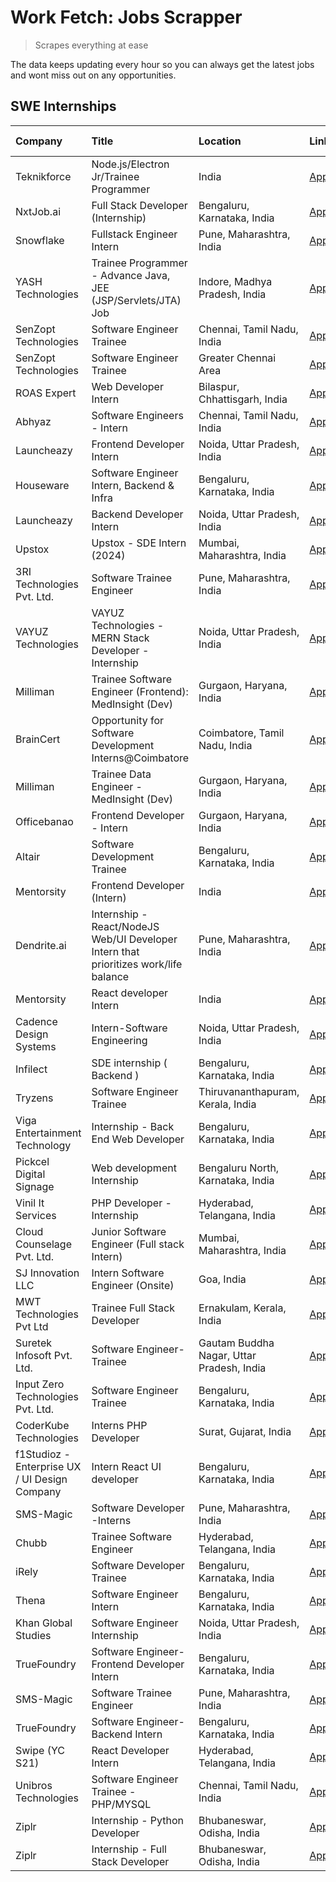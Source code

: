 # Work Fetch: Jobs Scrapper
> Scrapes everything at ease

The data keeps updating every hour so you can always get the latest jobs and wont miss out on any opportunities.

## SWE Internships
<!--START_SECTION:workfetch-->
| Company                                       | Title                                                                                | Location                                  | Link                                                                                                                                                                                                                                                                                              | Date Posted   |
|:----------------------------------------------|:-------------------------------------------------------------------------------------|:------------------------------------------|:--------------------------------------------------------------------------------------------------------------------------------------------------------------------------------------------------------------------------------------------------------------------------------------------------|:--------------|
| Teknikforce                                   | Node.js/Electron Jr/Trainee Programmer                                               | India                                     | [Apply](https://in.linkedin.com/jobs/view/node-js-electron-jr-trainee-programmer-at-teknikforce-3829796729?position=58&pageNum=0&refId=z1UAe4YsOs6SXEmNxGmCWQ%3D%3D&trackingId=5%2BA1FyHVHYtzdP2CNcxX%2Bg%3D%3D&trk=public_jobs_jserp-result_search-card)                                         | 2024-02-14    |
| NxtJob.ai                                     | Full Stack Developer (Internship)                                                    | Bengaluru, Karnataka, India               | [Apply](https://in.linkedin.com/jobs/view/full-stack-developer-internship-at-nxtjob-ai-3829304067?position=34&pageNum=0&refId=z1UAe4YsOs6SXEmNxGmCWQ%3D%3D&trackingId=SF2I%2FTdGzyYId6kfkhv3Ag%3D%3D&trk=public_jobs_jserp-result_search-card)                                                    | 2024-02-13    |
| Snowflake                                     | Fullstack Engineer Intern                                                            | Pune, Maharashtra, India                  | [Apply](https://in.linkedin.com/jobs/view/fullstack-engineer-intern-at-snowflake-3828959203?position=38&pageNum=0&refId=z1UAe4YsOs6SXEmNxGmCWQ%3D%3D&trackingId=ulAZa4LBCvP%2FW03MCAQ4AQ%3D%3D&trk=public_jobs_jserp-result_search-card)                                                          | 2024-02-13    |
| YASH Technologies                             | Trainee Programmer - Advance Java, JEE (JSP/Servlets/JTA) Job                        | Indore, Madhya Pradesh, India             | [Apply](https://in.linkedin.com/jobs/view/trainee-programmer-advance-java-jee-jsp-servlets-jta-job-at-yash-technologies-3811759183?position=40&pageNum=0&refId=z1UAe4YsOs6SXEmNxGmCWQ%3D%3D&trackingId=pAbHVRyCrG7DK9K%2FaAlM6A%3D%3D&trk=public_jobs_jserp-result_search-card)                   | 2024-02-13    |
| SenZopt Technologies                          | Software Engineer Trainee                                                            | Chennai, Tamil Nadu, India                | [Apply](https://in.linkedin.com/jobs/view/software-engineer-trainee-at-senzopt-technologies-3827686880?position=8&pageNum=0&refId=z1UAe4YsOs6SXEmNxGmCWQ%3D%3D&trackingId=GhN%2FXmdjoAnJUHGmsYqFvA%3D%3D&trk=public_jobs_jserp-result_search-card)                                                | 2024-02-12    |
| SenZopt Technologies                          | Software Engineer Trainee                                                            | Greater Chennai Area                      | [Apply](https://in.linkedin.com/jobs/view/software-engineer-trainee-at-senzopt-technologies-3827688781?position=10&pageNum=0&refId=z1UAe4YsOs6SXEmNxGmCWQ%3D%3D&trackingId=Pg%2BoxCdwXaFspi2JyisKdg%3D%3D&trk=public_jobs_jserp-result_search-card)                                               | 2024-02-12    |
| ROAS Expert                                   | Web Developer Intern                                                                 | Bilaspur, Chhattisgarh, India             | [Apply](https://in.linkedin.com/jobs/view/web-developer-intern-at-roas-expert-3828189292?position=12&pageNum=0&refId=z1UAe4YsOs6SXEmNxGmCWQ%3D%3D&trackingId=Mx4KGDCWeVsrbJ2rYn9%2F7A%3D%3D&trk=public_jobs_jserp-result_search-card)                                                             | 2024-02-12    |
| Abhyaz                                        | Software Engineers - Intern                                                          | Chennai, Tamil Nadu, India                | [Apply](https://in.linkedin.com/jobs/view/software-engineers-intern-at-abhyaz-3828323617?position=25&pageNum=0&refId=z1UAe4YsOs6SXEmNxGmCWQ%3D%3D&trackingId=tUmoVW3ct1MJBvd6WsCObg%3D%3D&trk=public_jobs_jserp-result_search-card)                                                               | 2024-02-12    |
| Launcheazy                                    | Frontend Developer Intern                                                            | Noida, Uttar Pradesh, India               | [Apply](https://in.linkedin.com/jobs/view/frontend-developer-intern-at-launcheazy-3825516433?position=28&pageNum=0&refId=z1UAe4YsOs6SXEmNxGmCWQ%3D%3D&trackingId=6SpytOh8mp%2BPXQalVtvegA%3D%3D&trk=public_jobs_jserp-result_search-card)                                                         | 2024-02-12    |
| Houseware                                     | Software Engineer Intern, Backend & Infra                                            | Bengaluru, Karnataka, India               | [Apply](https://in.linkedin.com/jobs/view/software-engineer-intern-backend-infra-at-houseware-3827877404?position=35&pageNum=0&refId=z1UAe4YsOs6SXEmNxGmCWQ%3D%3D&trackingId=h%2BcSOf03%2BoW0c%2B0fuPK2PA%3D%3D&trk=public_jobs_jserp-result_search-card)                                         | 2024-02-12    |
| Launcheazy                                    | Backend Developer Intern                                                             | Noida, Uttar Pradesh, India               | [Apply](https://in.linkedin.com/jobs/view/backend-developer-intern-at-launcheazy-3825519157?position=50&pageNum=0&refId=z1UAe4YsOs6SXEmNxGmCWQ%3D%3D&trackingId=8iBFnHGmDsYORc3f0LtEOA%3D%3D&trk=public_jobs_jserp-result_search-card)                                                            | 2024-02-12    |
| Upstox                                        | Upstox - SDE Intern (2024)                                                           | Mumbai, Maharashtra, India                | [Apply](https://in.linkedin.com/jobs/view/upstox-sde-intern-2024-at-upstox-3826556183?position=20&pageNum=0&refId=z1UAe4YsOs6SXEmNxGmCWQ%3D%3D&trackingId=LQGWM6E%2FEhWeQ92gWmHFTQ%3D%3D&trk=public_jobs_jserp-result_search-card)                                                                | 2024-02-10    |
| 3RI Technologies Pvt. Ltd.                    | Software Trainee Engineer                                                            | Pune, Maharashtra, India                  | [Apply](https://in.linkedin.com/jobs/view/software-trainee-engineer-at-3ri-technologies-pvt-ltd-3826557054?position=37&pageNum=0&refId=z1UAe4YsOs6SXEmNxGmCWQ%3D%3D&trackingId=%2F9WsVwtnN%2B9g5Q6WKjJUyQ%3D%3D&trk=public_jobs_jserp-result_search-card)                                         | 2024-02-10    |
| VAYUZ Technologies                            | VAYUZ Technologies - MERN Stack Developer - Internship                               | Noida, Uttar Pradesh, India               | [Apply](https://in.linkedin.com/jobs/view/vayuz-technologies-mern-stack-developer-internship-at-vayuz-technologies-3822619356?position=41&pageNum=0&refId=z1UAe4YsOs6SXEmNxGmCWQ%3D%3D&trackingId=qSfTZmLpWG%2FhC1joBO8aiw%3D%3D&trk=public_jobs_jserp-result_search-card)                        | 2024-02-10    |
| Milliman                                      | Trainee Software Engineer (Frontend): MedInsight (Dev)                               | Gurgaon, Haryana, India                   | [Apply](https://in.linkedin.com/jobs/view/trainee-software-engineer-frontend-medinsight-dev-at-milliman-3792874280?position=3&pageNum=0&refId=z1UAe4YsOs6SXEmNxGmCWQ%3D%3D&trackingId=1TzvMfr993IkKbuD%2Bm1BGw%3D%3D&trk=public_jobs_jserp-result_search-card)                                    | 2024-02-09    |
| BrainCert                                     | Opportunity for Software Development Interns@Coimbatore                              | Coimbatore, Tamil Nadu, India             | [Apply](https://in.linkedin.com/jobs/view/opportunity-for-software-development-interns%40coimbatore-at-braincert-3826095058?position=44&pageNum=0&refId=z1UAe4YsOs6SXEmNxGmCWQ%3D%3D&trackingId=LXofARbZ7ZoR0dZzVYcvNg%3D%3D&trk=public_jobs_jserp-result_search-card)                            | 2024-02-09    |
| Milliman                                      | Trainee Data Engineer - MedInsight (Dev)                                             | Gurgaon, Haryana, India                   | [Apply](https://in.linkedin.com/jobs/view/trainee-data-engineer-medinsight-dev-at-milliman-3789275187?position=49&pageNum=0&refId=z1UAe4YsOs6SXEmNxGmCWQ%3D%3D&trackingId=bKmVYXXiUvXOYlRHXsP5lA%3D%3D&trk=public_jobs_jserp-result_search-card)                                                  | 2024-02-01    |
| Officebanao                                   | Frontend Developer - Intern                                                          | Gurgaon, Haryana, India                   | [Apply](https://in.linkedin.com/jobs/view/frontend-developer-intern-at-officebanao-3822614063?position=5&pageNum=0&refId=z1UAe4YsOs6SXEmNxGmCWQ%3D%3D&trackingId=dw9GOnjYSuvRN5XqkaWsSg%3D%3D&trk=public_jobs_jserp-result_search-card)                                                           | 2024-01-31    |
| Altair                                        | Software Development Trainee                                                         | Bengaluru, Karnataka, India               | [Apply](https://in.linkedin.com/jobs/view/software-development-trainee-at-altair-3817606202?position=14&pageNum=0&refId=z1UAe4YsOs6SXEmNxGmCWQ%3D%3D&trackingId=byNU7ZjHHsctnXtJpzW1QQ%3D%3D&trk=public_jobs_jserp-result_search-card)                                                            | 2024-01-31    |
| Mentorsity                                    | Frontend Developer (Intern)                                                          | India                                     | [Apply](https://in.linkedin.com/jobs/view/frontend-developer-intern-at-mentorsity-3820303627?position=30&pageNum=0&refId=z1UAe4YsOs6SXEmNxGmCWQ%3D%3D&trackingId=%2FU1cEjSCzducWkNnKX6K7Q%3D%3D&trk=public_jobs_jserp-result_search-card)                                                         | 2024-01-31    |
| Dendrite.ai                                   | Internship - React/NodeJS Web/UI Developer Intern that prioritizes work/life balance | Pune, Maharashtra, India                  | [Apply](https://in.linkedin.com/jobs/view/internship-react-nodejs-web-ui-developer-intern-that-prioritizes-work-life-balance-at-dendrite-ai-3818948068?position=32&pageNum=0&refId=z1UAe4YsOs6SXEmNxGmCWQ%3D%3D&trackingId=8D7Dp1aDHGuk8LYeXsP8mQ%3D%3D&trk=public_jobs_jserp-result_search-card) | 2024-01-31    |
| Mentorsity                                    | React developer Intern                                                               | India                                     | [Apply](https://in.linkedin.com/jobs/view/react-developer-intern-at-mentorsity-3820308129?position=45&pageNum=0&refId=z1UAe4YsOs6SXEmNxGmCWQ%3D%3D&trackingId=C1Y3PIZoYP2S9eF4%2BEJ7Mg%3D%3D&trk=public_jobs_jserp-result_search-card)                                                            | 2024-01-31    |
| Cadence Design Systems                        | Intern-Software Engineering                                                          | Noida, Uttar Pradesh, India               | [Apply](https://in.linkedin.com/jobs/view/intern-software-engineering-at-cadence-design-systems-3794689056?position=55&pageNum=0&refId=z1UAe4YsOs6SXEmNxGmCWQ%3D%3D&trackingId=kF7cLwRHJxdojqgViGJkOQ%3D%3D&trk=public_jobs_jserp-result_search-card)                                             | 2024-01-27    |
| Infilect                                      | SDE internship ( Backend )                                                           | Bengaluru, Karnataka, India               | [Apply](https://in.linkedin.com/jobs/view/sde-internship-backend-at-infilect-3815120558?position=22&pageNum=0&refId=z1UAe4YsOs6SXEmNxGmCWQ%3D%3D&trackingId=eeiazwRXS8yUi9UDogMIEg%3D%3D&trk=public_jobs_jserp-result_search-card)                                                                | 2024-01-25    |
| Tryzens                                       | Software Engineer Trainee                                                            | Thiruvananthapuram, Kerala, India         | [Apply](https://in.linkedin.com/jobs/view/software-engineer-trainee-at-tryzens-3809363491?position=17&pageNum=0&refId=z1UAe4YsOs6SXEmNxGmCWQ%3D%3D&trackingId=6NSSmG6945W8oIrfCX2HSg%3D%3D&trk=public_jobs_jserp-result_search-card)                                                              | 2024-01-18    |
| Viga Entertainment Technology                 | Internship - Back End Web Developer                                                  | Bengaluru, Karnataka, India               | [Apply](https://in.linkedin.com/jobs/view/internship-back-end-web-developer-at-viga-entertainment-technology-3817712040?position=51&pageNum=0&refId=z1UAe4YsOs6SXEmNxGmCWQ%3D%3D&trackingId=4stOK5FjGvHm96IiK693Yg%3D%3D&trk=public_jobs_jserp-result_search-card)                                | 2024-01-17    |
| Pickcel Digital Signage                       | Web development Internship                                                           | Bengaluru North, Karnataka, India         | [Apply](https://in.linkedin.com/jobs/view/web-development-internship-at-pickcel-digital-signage-3826062393?position=43&pageNum=0&refId=z1UAe4YsOs6SXEmNxGmCWQ%3D%3D&trackingId=KQx08HXaesJGZMS6G1HjXw%3D%3D&trk=public_jobs_jserp-result_search-card)                                             | 2024-01-15    |
| Vinil It Services                             | PHP Developer - Internship                                                           | Hyderabad, Telangana, India               | [Apply](https://in.linkedin.com/jobs/view/php-developer-internship-at-vinil-it-services-3802010061?position=57&pageNum=0&refId=z1UAe4YsOs6SXEmNxGmCWQ%3D%3D&trackingId=cfCmLMnkEsQlLydSxegJ8Q%3D%3D&trk=public_jobs_jserp-result_search-card)                                                     | 2024-01-14    |
| Cloud Counselage Pvt. Ltd.                    | Junior Software Engineer (Full stack Intern)                                         | Mumbai, Maharashtra, India                | [Apply](https://in.linkedin.com/jobs/view/junior-software-engineer-full-stack-intern-at-cloud-counselage-pvt-ltd-3803132814?position=24&pageNum=0&refId=z1UAe4YsOs6SXEmNxGmCWQ%3D%3D&trackingId=6DOU1dBINqa4qZmtrNJYJg%3D%3D&trk=public_jobs_jserp-result_search-card)                            | 2024-01-11    |
| SJ Innovation LLC                             | Intern Software Engineer (Onsite)                                                    | Goa, India                                | [Apply](https://in.linkedin.com/jobs/view/intern-software-engineer-onsite-at-sj-innovation-llc-3799959011?position=33&pageNum=0&refId=z1UAe4YsOs6SXEmNxGmCWQ%3D%3D&trackingId=vtijtuM4PabAN5H24GNVuw%3D%3D&trk=public_jobs_jserp-result_search-card)                                              | 2024-01-11    |
| MWT Technologies Pvt Ltd                      | Trainee Full Stack Developer                                                         | Ernakulam, Kerala, India                  | [Apply](https://in.linkedin.com/jobs/view/trainee-full-stack-developer-at-mwt-technologies-pvt-ltd-3800921715?position=4&pageNum=0&refId=z1UAe4YsOs6SXEmNxGmCWQ%3D%3D&trackingId=spjyy%2BMkcwlMEgjgUFsxdg%3D%3D&trk=public_jobs_jserp-result_search-card)                                         | 2024-01-09    |
| Suretek Infosoft Pvt. Ltd.                    | Software Engineer-Trainee                                                            | Gautam Buddha Nagar, Uttar Pradesh, India | [Apply](https://in.linkedin.com/jobs/view/software-engineer-trainee-at-suretek-infosoft-pvt-ltd-3800934643?position=19&pageNum=0&refId=z1UAe4YsOs6SXEmNxGmCWQ%3D%3D&trackingId=h%2FxM9H6Asoo2DBSM4vQ6gA%3D%3D&trk=public_jobs_jserp-result_search-card)                                           | 2024-01-09    |
| Input Zero Technologies Pvt. Ltd.             | Software Engineer Trainee                                                            | Bengaluru, Karnataka, India               | [Apply](https://in.linkedin.com/jobs/view/software-engineer-trainee-at-input-zero-technologies-pvt-ltd-3800927643?position=27&pageNum=0&refId=z1UAe4YsOs6SXEmNxGmCWQ%3D%3D&trackingId=uf2kNf8IH%2Fx2SPVaoYP3rQ%3D%3D&trk=public_jobs_jserp-result_search-card)                                    | 2024-01-09    |
| CoderKube Technologies                        | Interns PHP Developer                                                                | Surat, Gujarat, India                     | [Apply](https://in.linkedin.com/jobs/view/interns-php-developer-at-coderkube-technologies-3800923432?position=54&pageNum=0&refId=z1UAe4YsOs6SXEmNxGmCWQ%3D%3D&trackingId=r%2Fp70Kd9kyz8v5Zbla6o2w%3D%3D&trk=public_jobs_jserp-result_search-card)                                                 | 2024-01-09    |
| f1Studioz - Enterprise UX / UI Design Company | Intern React UI developer                                                            | Bengaluru, Karnataka, India               | [Apply](https://in.linkedin.com/jobs/view/intern-react-ui-developer-at-f1studioz-enterprise-ux-ui-design-company-3796354738?position=7&pageNum=0&refId=z1UAe4YsOs6SXEmNxGmCWQ%3D%3D&trackingId=oMMMYKknUTpsYbNkCV7OCQ%3D%3D&trk=public_jobs_jserp-result_search-card)                             | 2024-01-08    |
| SMS-Magic                                     | Software Developer -Interns                                                          | Pune, Maharashtra, India                  | [Apply](https://in.linkedin.com/jobs/view/software-developer-interns-at-sms-magic-3799485343?position=31&pageNum=0&refId=z1UAe4YsOs6SXEmNxGmCWQ%3D%3D&trackingId=U5diIJFXBtBLhb%2F%2B8nSAAw%3D%3D&trk=public_jobs_jserp-result_search-card)                                                       | 2024-01-05    |
| Chubb                                         | Trainee Software Engineer                                                            | Hyderabad, Telangana, India               | [Apply](https://in.linkedin.com/jobs/view/trainee-software-engineer-at-chubb-3811550279?position=56&pageNum=0&refId=z1UAe4YsOs6SXEmNxGmCWQ%3D%3D&trackingId=%2BCo2HeurrBYSMHTtY%2FtIwg%3D%3D&trk=public_jobs_jserp-result_search-card)                                                            | 2023-12-28    |
| iRely                                         | Software Developer Trainee                                                           | Bengaluru, Karnataka, India               | [Apply](https://in.linkedin.com/jobs/view/software-developer-trainee-at-irely-3801577534?position=9&pageNum=0&refId=z1UAe4YsOs6SXEmNxGmCWQ%3D%3D&trackingId=MvR3Wrqynq54NDLWV9Vrvw%3D%3D&trk=public_jobs_jserp-result_search-card)                                                                | 2023-12-22    |
| Thena                                         | Software Engineer Intern                                                             | Bengaluru, Karnataka, India               | [Apply](https://in.linkedin.com/jobs/view/software-engineer-intern-at-thena-3778731751?position=16&pageNum=0&refId=z1UAe4YsOs6SXEmNxGmCWQ%3D%3D&trackingId=w6dHTfhoezTTWzy8m17i6g%3D%3D&trk=public_jobs_jserp-result_search-card)                                                                 | 2023-12-05    |
| Khan Global Studies                           | Software Engineer Internship                                                         | Noida, Uttar Pradesh, India               | [Apply](https://in.linkedin.com/jobs/view/software-engineer-internship-at-khan-global-studies-3766942197?position=42&pageNum=0&refId=z1UAe4YsOs6SXEmNxGmCWQ%3D%3D&trackingId=mWxHqQrrE0H3sSkM3FqurQ%3D%3D&trk=public_jobs_jserp-result_search-card)                                               | 2023-11-27    |
| TrueFoundry                                   | Software Engineer- Frontend Developer Intern                                         | Bengaluru, Karnataka, India               | [Apply](https://in.linkedin.com/jobs/view/software-engineer-frontend-developer-intern-at-truefoundry-3790095058?position=15&pageNum=0&refId=z1UAe4YsOs6SXEmNxGmCWQ%3D%3D&trackingId=s4aNPC6BIdv1kf%2BpCDC3Ag%3D%3D&trk=public_jobs_jserp-result_search-card)                                      | 2023-11-24    |
| SMS-Magic                                     | Software Trainee Engineer                                                            | Pune, Maharashtra, India                  | [Apply](https://in.linkedin.com/jobs/view/software-trainee-engineer-at-sms-magic-3761409781?position=26&pageNum=0&refId=z1UAe4YsOs6SXEmNxGmCWQ%3D%3D&trackingId=vFlar1k%2FwbjHME4Bvj%2BzjA%3D%3D&trk=public_jobs_jserp-result_search-card)                                                        | 2023-11-16    |
| TrueFoundry                                   | Software Engineer-Backend Intern                                                     | Bengaluru, Karnataka, India               | [Apply](https://in.linkedin.com/jobs/view/software-engineer-backend-intern-at-truefoundry-3779508170?position=29&pageNum=0&refId=z1UAe4YsOs6SXEmNxGmCWQ%3D%3D&trackingId=iMvRkkkzF%2FLgsQAI8qjIBA%3D%3D&trk=public_jobs_jserp-result_search-card)                                                 | 2023-11-10    |
| Swipe (YC S21)                                | React Developer Intern                                                               | Hyderabad, Telangana, India               | [Apply](https://in.linkedin.com/jobs/view/react-developer-intern-at-swipe-yc-s21-3737600089?position=18&pageNum=0&refId=z1UAe4YsOs6SXEmNxGmCWQ%3D%3D&trackingId=0FG5F9Akuza0%2FT2EOw%2BYYQ%3D%3D&trk=public_jobs_jserp-result_search-card)                                                        | 2023-10-13    |
| Unibros Technologies                          | Software Engineer Trainee - PHP/MYSQL                                                | Chennai, Tamil Nadu, India                | [Apply](https://in.linkedin.com/jobs/view/software-engineer-trainee-php-mysql-at-unibros-technologies-3656599241?position=13&pageNum=0&refId=z1UAe4YsOs6SXEmNxGmCWQ%3D%3D&trackingId=8vjP3GzTF38nUR1bFyhrxg%3D%3D&trk=public_jobs_jserp-result_search-card)                                       | 2023-06-12    |
| Ziplr                                         | Internship - Python Developer                                                        | Bhubaneswar, Odisha, India                | [Apply](https://in.linkedin.com/jobs/view/internship-python-developer-at-ziplr-3645677592?position=46&pageNum=0&refId=z1UAe4YsOs6SXEmNxGmCWQ%3D%3D&trackingId=4282w0V7qfswtSabLvj2rw%3D%3D&trk=public_jobs_jserp-result_search-card)                                                              | 2023-06-02    |
| Ziplr                                         | Internship - Full Stack Developer                                                    | Bhubaneswar, Odisha, India                | [Apply](https://in.linkedin.com/jobs/view/internship-full-stack-developer-at-ziplr-3645675705?position=53&pageNum=0&refId=z1UAe4YsOs6SXEmNxGmCWQ%3D%3D&trackingId=cWFQGXziN8FiB9ZmYMZqlw%3D%3D&trk=public_jobs_jserp-result_search-card)                                                          | 2023-06-02    |
<!--END_SECTION:workfetch-->
